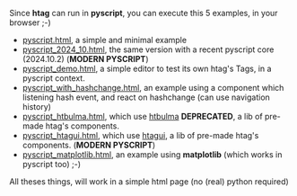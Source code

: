Since **htag** can run in **pyscript**, you can execute this 5 examples, in your browser ;-)

 - [pyscript.html](https://raw.githack.com/manatlan/htag/main/examples/pyscript.html), a simple and minimal example
 - [pyscript_2024_10.html](https://raw.githack.com/manatlan/htag/main/examples/pyscript_2024_10.html), the same version with a recent pyscript core (2024.10.2) (**MODERN PYSCRIPT**)
 - [pyscript_demo.html](https://raw.githack.com/manatlan/htag/main/examples/pyscript_demo.html), a simple editor to test its own htag's Tags, in a pyscript context.
 - [pyscript_with_hashchange.html](https://raw.githack.com/manatlan/htag/main/examples/pyscript_with_hashchange.html), an example using a component which listening hash event, and react on hashchange (can use navigation history) 
 - [pyscript_htbulma.html](https://raw.githack.com/manatlan/htag/main/examples/pyscript_htbulma.html), which use [htbulma](https://github.com/manatlan/htbulma) **DEPRECATED**, a lib of pre-made htag's components.
 - [pyscript_htagui.html](https://raw.githack.com/manatlan/htag/main/examples/pyscript_htagui.html), which use [htagui](https://github.com/manatlan/htagui), a lib of pre-made htag's components. (**MODERN PYSCRIPT**)
 - [pyscript_matplotlib.html](https://raw.githack.com/manatlan/htag/main/examples/pyscript_matplotlib.html), an example using **matplotlib** (which works in pyscript too) ;-)

All theses things, will work in a simple html page (no (real) python required)
